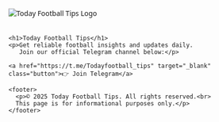 <!DOCTYPE html>
<html lang="en">
<head>
  <meta charset="UTF-8">
  <meta name="viewport" content="width=device-width, initial-scale=1.0">
  <title>Today Football Tips</title>
  <style>
    /* Reset */
    body, html {
      height: 100%;
      margin: 0;
      font-family: "Segoe UI", Arial, sans-serif;
    }

    /* Animated gradient background */
    body {
      background: linear-gradient(-45deg, #0b3d0b, #134d13, #1a601a, #0f440f);
      background-size: 400% 400%;
      animation: gradientFlow 15s ease infinite;
      display: flex;
      justify-content: center;
      align-items: center;
      flex-direction: column;
      text-align: center;
      color: #fff;
    }

    @keyframes gradientFlow {
      0% { background-position: 0% 50%; }
      50% { background-position: 100% 50%; }
      100% { background-position: 0% 50%; }
    }

    .container {
      max-width: 480px;
      padding: 20px;
    }

    img {
      max-width: 220px;
      margin-bottom: 20px;
    }

    h1 {
      font-size: 30px;
      margin-bottom: 10px;
      font-weight: 600;
    }

    p {
      font-size: 17px;
      margin-bottom: 30px;
      color: #ddd;
    }

    a.button {
      display: inline-block;
      background: #ffcc00;
      color: #000;
      padding: 14px 36px;
      border-radius: 6px;
      text-decoration: none;
      font-weight: bold;
      font-size: 18px;
      box-shadow: 0 0 10px rgba(255, 204, 0, 0.7);
      animation: pulse 2s infinite;
      transition: 0.2s;
    }

    a.button:hover {
      background: #e6b800;
      box-shadow: 0 0 20px rgba(255, 204, 0, 1);
    }

    @keyframes pulse {
      0% {
        transform: scale(1);
        box-shadow: 0 0 10px rgba(255, 204, 0, 0.6);
      }
      50% {
        transform: scale(1.05);
        box-shadow: 0 0 20px rgba(255, 204, 0, 1);
      }
      100% {
        transform: scale(1);
        box-shadow: 0 0 10px rgba(255, 204, 0, 0.6);
      }
    }

    footer {
      margin-top: 40px;
      font-size: 13px;
      color: #aaa;
    }

    /* Mobile-first button */
    @media (max-width: 600px) {
      a.button {
        display: block;
        width: 100%;
        padding: 16px;
        font-size: 20px;
      }
    }
  </style>
</head>
<body>
  <div class="container">
    <!-- Replace with your uploaded GitHub image URL -->
    <img src="YOUR_IMAGE_URL_HERE" alt="Today Football Tips Logo">

    <h1>Today Football Tips</h1>
    <p>Get reliable football insights and updates daily.  
       Join our official Telegram channel below:</p>

    <a href="https://t.me/Todayfootball_tips" target="_blank" class="button">👉 Join Telegram</a>

    <footer>
      <p>© 2025 Today Football Tips. All rights reserved.<br>
      This page is for informational purposes only.</p>
    </footer>
  </div>
</body>
</html>
